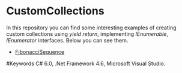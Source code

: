# CustomCollections

In this repository you can find some interesting examples of creating custom collections using *yield return*, implementing *IEnumerable*, *IEnumerator* interfaces. Below you can see them.

- [FibonacciSequence](https://github.com/LusineHovs/Extensions/tree/master/EngArmConverter)<br>


#Keywords
C# 6.0, .Net Framework 4.6, Microsoft Visual Studio.
